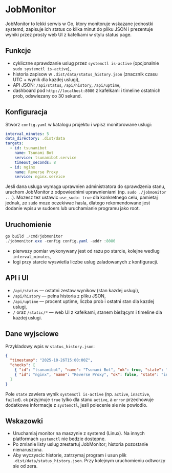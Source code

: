 # JobMonitor

JobMonitor to lekki serwis w Go, ktory monitoruje wskazane jednostki systemd, zapisuje ich status co kilka minut do pliku JSON i prezentuje wyniki przez prosty web UI z kafelkami w stylu status page.

## Funkcje
- cykliczne sprawdzanie uslug przez `systemctl is-active` (opcjonalnie `sudo systemctl is-active`),
- historia zapisow w `.dist/data/status_history.json` (znacznik czasu UTC + wynik dla kazdej uslugi),
- API JSON: `/api/status`, `/api/history`, `/api/uptime`,
- dashboard pod `http://localhost:8080` z kafelkami i timeline ostatnich prob, odswiezany co 30 sekund.

## Konfiguracja
Stworz `config.yaml` w katalogu projektu i wpisz monitorowane uslugi:

```yaml
interval_minutes: 5
data_directory: .dist/data
targets:
  - id: tsunamibot
    name: Tsunami Bot
    service: tsunamibot.service
    timeout_seconds: 8
  - id: nginx
    name: Reverse Proxy
    service: nginx.service
```

Jesli dana usluga wymaga uprawnien administratora do sprawdzenia stanu, uruchom JobMonitor z odpowiednimi uprawnieniami (np. `sudo ./jobmonitor ...`). Mozesz tez ustawic `use_sudo: true` dla konkretnego celu, pamietaj jednak, ze `sudo` moze oczekiwac hasla, dlatego rekomendowane jest dodanie wpisu w sudoers lub uruchamianie programu jako root.

## Uruchomienie
```powershell
go build ./cmd/jobmonitor
./jobmonitor.exe -config config.yaml -addr :8080
```

- pierwszy pomiar wykonywany jest od razu po starcie, kolejne wedlug `interval_minutes`,
- logi przy starcie wyswietla liczbe uslug zaladowanych z konfiguracji.

## API i UI
- `/api/status` — ostatni zestaw wynikow (stan kazdej uslugi),
- `/api/history` — pelna historia z pliku JSON,
- `/api/uptime` — procent uptime, liczba prob i ostatni stan dla kazdej uslugi,
- `/` oraz `/static/*` — web UI z kafelkami, stanem bieżącym i timeline dla kazdej uslugi.

## Dane wyjsciowe
Przykladowy wpis w `status_history.json`:

```json
{
  "timestamp": "2025-10-26T15:00:00Z",
  "checks": [
    { "id": "tsunamibot", "name": "Tsunami Bot", "ok": true, "state": "active" },
    { "id": "nginx", "name": "Reverse Proxy", "ok": false, "state": "inactive", "error": "inactive" }
  ]
}
```

Pole `state` zawiera wynik `systemctl is-active` (np. `active`, `inactive`, `failed`). `ok` przyjmuje `true` tylko dla stanu `active`, a `error` przechowuje dodatkowe informacje z `systemctl`, jesli polecenie sie nie powiodlo.

## Wskazowki
- Uruchamiaj monitor na maszynie z systemd (Linux). Na innych platformach `systemctl` nie bedzie dostepne.
- Po zmianie listy uslug zrestartuj JobMonitor; historia pozostanie nienaruszona.
- Aby wyczyscic historie, zatrzymaj program i usun plik `.dist/data/status_history.json`. Przy kolejnym uruchomieniu odtworzy sie od zera.
